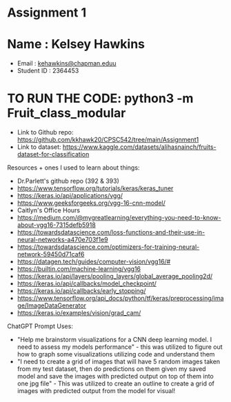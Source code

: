 # Assignment 1

# Name : Kelsey Hawkins
* Email : kehawkins@chapman.eduu
* Student ID : 2364453

# TO RUN THE CODE: python3 -m Fruit_class_modular

* Link to Github repo: https://github.com/kkhawk20/CPSC542/tree/main/Assignment1
* Link to dataset: https://www.kaggle.com/datasets/alihasnainch/fruits-dataset-for-classification

Resources + ones I used to learn about things:
* Dr.Parlett's github repo (392 & 393)
* https://www.tensorflow.org/tutorials/keras/keras_tuner
* https://keras.io/api/applications/vgg/
* https://www.geeksforgeeks.org/vgg-16-cnn-model/
* Caitlyn's Office Hours
* https://medium.com/@mygreatlearning/everything-you-need-to-know-about-vgg16-7315defb5918
* https://towardsdatascience.com/loss-functions-and-their-use-in-neural-networks-a470e703f1e9
* https://towardsdatascience.com/optimizers-for-training-neural-network-59450d71caf6
* https://datagen.tech/guides/computer-vision/vgg16/#
* https://builtin.com/machine-learning/vgg16
* https://keras.io/api/layers/pooling_layers/global_average_pooling2d/
* https://keras.io/api/callbacks/model_checkpoint/
* https://keras.io/api/callbacks/early_stopping/
* https://www.tensorflow.org/api_docs/python/tf/keras/preprocessing/image/ImageDataGenerator
* https://keras.io/examples/vision/grad_cam/

ChatGPT Prompt Uses:
* "Help me brainstorm visualizations for a CNN deep learning model. I need to assess my models performance" - this was utilized to figure out how to graph some visualizations utilizing code and understand them
* "I need to create a grid of images that will have 5 random images taken from my test dataset, then do predictions on them given my saved model and save the images with predicted output on top of them into one jpg file" - This was utilized to create an outline to create a grid of images with predicted output from the model for visual!

